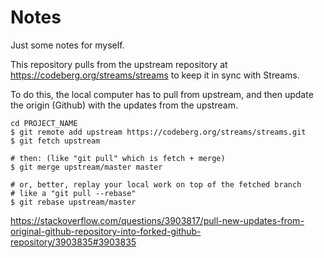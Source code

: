 # Notes

Just some notes for myself.

This repository pulls from the upstream repository at https://codeberg.org/streams/streams to keep it in sync with Streams.

To do this, the local computer has to pull from upstream, and then update the origin (Github) with the updates from the upstream.

    cd PROJECT_NAME
    $ git remote add upstream https://codeberg.org/streams/streams.git
    $ git fetch upstream
    
    # then: (like "git pull" which is fetch + merge)
    $ git merge upstream/master master
    
    # or, better, replay your local work on top of the fetched branch
    # like a "git pull --rebase"
    $ git rebase upstream/master

https://stackoverflow.com/questions/3903817/pull-new-updates-from-original-github-repository-into-forked-github-repository/3903835#3903835
